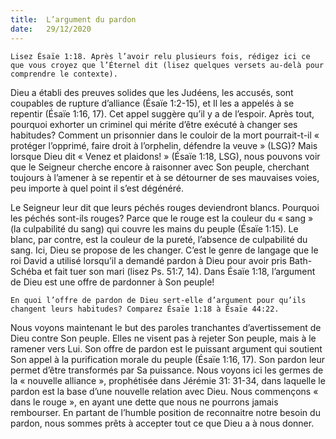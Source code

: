 ```yaml
---
title:  L’argument du pardon
date:   29/12/2020
---
```


`Lisez Ésaïe 1:18. Après l’avoir relu plusieurs fois, rédigez ici ce que vous croyez que l’Éternel dit (lisez quelques versets au-delà pour comprendre le contexte).`

Dieu a établi des preuves solides que les Judéens, les accusés, sont coupables de rupture d’alliance (Ésaïe 1:2-15), et Il les a appelés à se repentir (Ésaïe 1:16, 17). Cet appel suggère qu’il y a de l’espoir. Après tout, pourquoi exhorter un criminel qui mérite d’être exécuté à changer ses habitudes? Comment un prisonnier dans le couloir de la mort pourrait-t-il « protéger l’opprimé, faire droit à l’orphelin, défendre la veuve » (LSG)? Mais lorsque Dieu dit « Venez et plaidons! » (Ésaïe 1:18, LSG), nous pouvons voir que le Seigneur cherche encore à raisonner avec Son peuple, cherchant toujours à l’amener à se repentir et à se détourner de ses mauvaises voies, peu importe à quel point il s’est dégénéré.

Le Seigneur leur dit que leurs péchés rouges deviendront blancs. Pourquoi les péchés sont-ils rouges? Parce que le rouge est la couleur du « sang » (la culpabilité du sang) qui couvre les mains du peuple (Ésaïe 1:15). Le blanc, par contre, est la couleur de la pureté, l’absence de culpabilité du sang. Ici, Dieu se propose de les changer. C’est le genre de langage que le roi David a utilisé lorsqu’il a demandé pardon à Dieu pour avoir pris Bath-Schéba et fait tuer son mari (lisez Ps. 51:7, 14). Dans Ésaïe 1:18, l’argument de Dieu est une offre de pardonner à Son peuple!

`En quoi l’offre de pardon de Dieu sert-elle d’argument pour qu’ils changent leurs habitudes? Comparez Ésaïe 1:18 à Ésaïe 44:22.`

Nous voyons maintenant le but des paroles tranchantes d’avertissement de Dieu contre Son peuple. Elles ne visent pas à rejeter Son peuple, mais à le ramener vers Lui. Son offre de pardon est le puissant argument qui soutient Son appel à la purification morale du peuple (Ésaïe 1:16, 17). Son pardon leur permet d’être transformés par Sa puissance. Nous voyons ici les germes de la « nouvelle alliance », prophétisée dans Jérémie 31: 31-34, dans laquelle le pardon est la base d’une nouvelle relation avec Dieu. Nous commençons « dans le rouge », en ayant une dette que nous ne pourrons jamais rembourser. En partant de l’humble position de reconnaitre notre besoin du pardon, nous sommes prêts à accepter tout ce que Dieu a à nous donner.